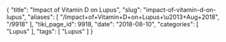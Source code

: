 {
    "title": "Impact of Vitamin D on Lupus",
    "slug": "impact-of-vitamin-d-on-lupus",
    "aliases": [
        "/Impact+of+Vitamin+D+on+Lupus+\u2013+Aug+2018",
        "/9918"
    ],
    "tiki_page_id": 9918,
    "date": "2018-08-10",
    "categories": [
        "Lupus"
    ],
    "tags": [
        "Lupus"
    ]
}